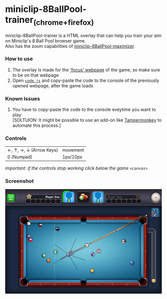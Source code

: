 # miniclip-8BallPool-trainer<sub>(chrome+firefox)</sub>
miniclip-8BallPool-trainer is a HTML overlay that can help you train your aim on Miniclip's 8 Ball Pool browser game.  
Also has the zoom capabilities of [miniclip-8BallPool-maximizer](https://github.com/daniel-barbu/miniclip-8BallPool-maximizer).

### How to use
1. The overlay is made for the ['focus' webpage](https://www.miniclip.com/games/8-ball-pool-multiplayer/en/focus/) of the game, so make sure to be on that webpage
2. Open [`code.js`](https://raw.githubusercontent.com/daniel-barbu/8-Ball-Pool-trainer/master/code.js) and copy-paste the code to the console of the previously opened webpage, after the game loads

### Known Issues
1. You have to copy-paste the code to the console eveytime you want to play  
[SOLTUION: It might be possible to use an add-on like [Tampermonkey](https://www.tampermonkey.net/) to automate this process.]

### Controls
|                                   |          |
|:----------------------------------|:---------|
| ←, ↑, →, ↓ (Arrow Keys)           | movement |
| 0 (Numpad)                        | 1px/10px |


*important: if the controls stop working click below the game `<canvas>`*

### Screenshot
![screenshot.png not loaded correctly](/screenshot.png)
